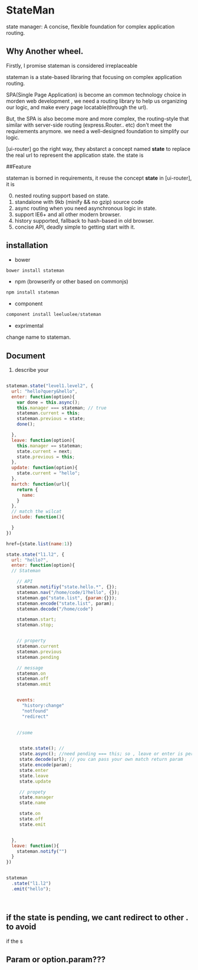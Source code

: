 StateMan
=======

state manager: A concise, flexible foundation for complex application routing.


## Why Another wheel. 

Firstly, I promise stateman is considered irreplaceable

stateman is a state-based libraring that focusing on complex  application routing.

SPA(Single Page Application) is become an common technology choice in morden web development , we need a routing library to help us organizing our logic, and make every page locatable(through the url).

But, the SPA is also become more and more complex, the routing-style that similar with server-side routing (express.Router.. etc) don't meet the requirements anymore. we need a well-designed foundation to simplify our logic.

[ui-router] go the right way, they abstarct a concept named __state__ to replace the real url to represent the application state. the state is 


##Feature

stateman is borned in requirements, it reuse the concept __state__ in [ui-router], it is

0. nested routing support based on state.
1. standalone with 9kb (minify && no gzip) source code
2. async routing when you need asynchronous logic in state.
3. support IE6+ and all other modern browser.
4. history supported, fallback to hash-based in old browser.
5. concise API, deadly simple to getting start with it.



## installation

- bower

```javascript
bower install stateman
```

- npm (browserify or other based on commonjs)

```js
npm install stateman
```

- component

```js
component install leeluolee/stateman
```

- exprimental 


change name to stateman.

## Document






1. describe your 


```javascript

stateman.state("level1.level2", {
  url: "hello?query&hello",
  enter: function(option){
    var done = this.async();
    this.manager === stateman; // true
    stateman.current = this;
    stateman.previous = state;
    done();

  },
  leave: function(option){
    this.manager == stateman;
    state.current = next;
    state.previous = this;
  },
  update: function(option){
    state.current = "hello";
  },
  martch: function(url){
    return {
      name:
    } 
  },
  // match the wilcat
  include: function(){

  }
})

href={state.list(name:1)}

state.state("l1.l2", {
  url: "hello?",
  enter: function(option){
  // Stateman

    // API
    stateman.notifiy("state.hello.*", {});
    stateman.nav("/home/code/1?hello", {});
    stateman.go("state.list", {param:{}});
    stateman.encode("state.list", param);
    stateman.decode("/home/code")

    stateman.start;
    stateman.stop;


    // property 
    stateman.current
    stateman.previous
    stateman.pending

    // message
    stateman.on
    stateman.off
    stateman.emit


    events:
      "history:change"
      "notfound"
      "redirect"

  
    //some 


     state.state(); // 
     state.async(); //need pending === this; so , leave or enter is permit
     state.decode(url); // you can pass your own match return param
     state.encode(param);
     state.enter
     state.leave
     state.update

     // propety
     state.manager
     state.name

     state.on
     state.off
     state.emit


  },
  leave: function(){
    stateman.notify("") 
  }
})


stateman
  .state("l1.l2")
  .emit("hello");




```

## if the state is pending, we cant redirect to other . to avoid 

if the s



## Param or option.param???